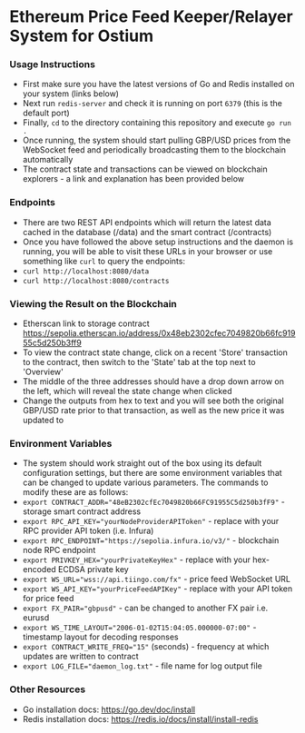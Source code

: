 # Ethereum Price Feed Keeper/Relayer System for Ostium

### Usage Instructions
- First make sure you have the latest versions of Go and Redis installed on your system (links below)
- Next run `redis-server` and check it is running on port `6379` (this is the default port)
- Finally, `cd` to the directory containing this repository and execute `go run .`
- Once running, the system should start pulling GBP/USD prices from the WebSocket feed and periodically broadcasting them to the blockchain automatically
- The contract state and transactions can be viewed on blockchain explorers - a link and explanation has been provided below

### Endpoints
- There are two REST API endpoints which will return the latest data cached in the database (/data) and the smart contract (/contracts)
- Once you have followed the above setup instructions and the daemon is running, you will be able to visit these URLs in your browser or use something like `curl` to query the endpoints:
- `curl http://localhost:8080/data`
- `curl http://localhost:8080/contracts`

### Viewing the Result on the Blockchain
- Etherscan link to storage contract https://sepolia.etherscan.io/address/0x48eb2302cfec7049820b66fc91955c5d250b3ff9
- To view the contract state change, click on a recent 'Store' transaction to the contract, then switch to the 'State' tab at the top next to 'Overview'
- The middle of the three addresses should have a drop down arrow on the left, which will reveal the state change when clicked
- Change the outputs from hex to text and you will see both the original GBP/USD rate prior to that transaction, as well as the new price it was updated to

### Environment Variables
- The system should work straight out of the box using its default configuration settings, but there are some environment variables that can be changed to update various parameters. The commands to modify these are as follows:
- `export CONTRACT_ADDR="48eB2302cfEc7049820b66FC91955C5d250b3fF9"` - storage smart contract address
- `export RPC_API_KEY="yourNodeProviderAPIToken"` - replace with your RPC provider API token (i.e. Infura)
- `export RPC_ENDPOINT="https://sepolia.infura.io/v3/"` - blockchain node RPC endpoint
- `export PRIVKEY_HEX="yourPrivateKeyHex"` - replace with your hex-encoded ECDSA private key
- `export WS_URL="wss://api.tiingo.com/fx"` - price feed WebSocket URL
- `export WS_API_KEY="yourPriceFeedAPIKey"` - replace with your API token for price feed
- `export FX_PAIR="gbpusd"` - can be changed to another FX pair i.e. eurusd
- `export WS_TIME_LAYOUT="2006-01-02T15:04:05.000000-07:00"` - timestamp layout for decoding responses
- `export CONTRACT_WRITE_FREQ="15"` (seconds) - frequency at which updates are written to contract 
- `export LOG_FILE="daemon_log.txt"` - file name for log output file

### Other Resources
- Go installation docs: https://go.dev/doc/install
- Redis installation docs: https://redis.io/docs/install/install-redis
